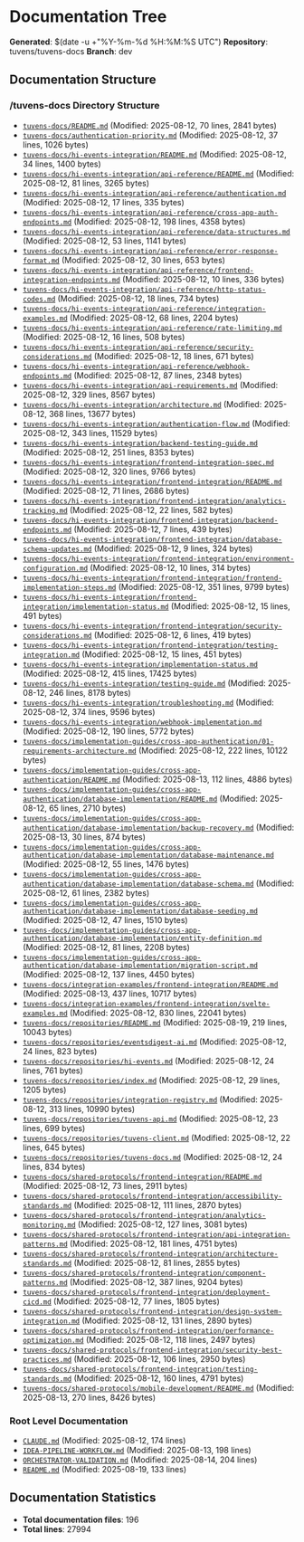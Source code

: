 # Documentation Tree
**Generated**: $(date -u +"%Y-%m-%d %H:%M:%S UTC")
**Repository**: tuvens/tuvens-docs
**Branch**: dev

## Documentation Structure

### /tuvens-docs Directory Structure
- [`tuvens-docs/README.md`](./tuvens-docs/README.md) (Modified: 2025-08-12, 70 lines, 2841 bytes)
- [`tuvens-docs/authentication-priority.md`](./tuvens-docs/authentication-priority.md) (Modified: 2025-08-12, 37 lines, 1026 bytes)
- [`tuvens-docs/hi-events-integration/README.md`](./tuvens-docs/hi-events-integration/README.md) (Modified: 2025-08-12, 34 lines, 1400 bytes)
- [`tuvens-docs/hi-events-integration/api-reference/README.md`](./tuvens-docs/hi-events-integration/api-reference/README.md) (Modified: 2025-08-12, 81 lines, 3265 bytes)
- [`tuvens-docs/hi-events-integration/api-reference/authentication.md`](./tuvens-docs/hi-events-integration/api-reference/authentication.md) (Modified: 2025-08-12, 17 lines, 335 bytes)
- [`tuvens-docs/hi-events-integration/api-reference/cross-app-auth-endpoints.md`](./tuvens-docs/hi-events-integration/api-reference/cross-app-auth-endpoints.md) (Modified: 2025-08-12, 198 lines, 4358 bytes)
- [`tuvens-docs/hi-events-integration/api-reference/data-structures.md`](./tuvens-docs/hi-events-integration/api-reference/data-structures.md) (Modified: 2025-08-12, 53 lines, 1141 bytes)
- [`tuvens-docs/hi-events-integration/api-reference/error-response-format.md`](./tuvens-docs/hi-events-integration/api-reference/error-response-format.md) (Modified: 2025-08-12, 30 lines, 653 bytes)
- [`tuvens-docs/hi-events-integration/api-reference/frontend-integration-endpoints.md`](./tuvens-docs/hi-events-integration/api-reference/frontend-integration-endpoints.md) (Modified: 2025-08-12, 10 lines, 336 bytes)
- [`tuvens-docs/hi-events-integration/api-reference/http-status-codes.md`](./tuvens-docs/hi-events-integration/api-reference/http-status-codes.md) (Modified: 2025-08-12, 18 lines, 734 bytes)
- [`tuvens-docs/hi-events-integration/api-reference/integration-examples.md`](./tuvens-docs/hi-events-integration/api-reference/integration-examples.md) (Modified: 2025-08-12, 68 lines, 2204 bytes)
- [`tuvens-docs/hi-events-integration/api-reference/rate-limiting.md`](./tuvens-docs/hi-events-integration/api-reference/rate-limiting.md) (Modified: 2025-08-12, 16 lines, 508 bytes)
- [`tuvens-docs/hi-events-integration/api-reference/security-considerations.md`](./tuvens-docs/hi-events-integration/api-reference/security-considerations.md) (Modified: 2025-08-12, 18 lines, 671 bytes)
- [`tuvens-docs/hi-events-integration/api-reference/webhook-endpoints.md`](./tuvens-docs/hi-events-integration/api-reference/webhook-endpoints.md) (Modified: 2025-08-12, 87 lines, 2348 bytes)
- [`tuvens-docs/hi-events-integration/api-requirements.md`](./tuvens-docs/hi-events-integration/api-requirements.md) (Modified: 2025-08-12, 329 lines, 8567 bytes)
- [`tuvens-docs/hi-events-integration/architecture.md`](./tuvens-docs/hi-events-integration/architecture.md) (Modified: 2025-08-12, 368 lines, 13677 bytes)
- [`tuvens-docs/hi-events-integration/authentication-flow.md`](./tuvens-docs/hi-events-integration/authentication-flow.md) (Modified: 2025-08-12, 343 lines, 11529 bytes)
- [`tuvens-docs/hi-events-integration/backend-testing-guide.md`](./tuvens-docs/hi-events-integration/backend-testing-guide.md) (Modified: 2025-08-12, 251 lines, 8353 bytes)
- [`tuvens-docs/hi-events-integration/frontend-integration-spec.md`](./tuvens-docs/hi-events-integration/frontend-integration-spec.md) (Modified: 2025-08-12, 320 lines, 9766 bytes)
- [`tuvens-docs/hi-events-integration/frontend-integration/README.md`](./tuvens-docs/hi-events-integration/frontend-integration/README.md) (Modified: 2025-08-12, 71 lines, 2686 bytes)
- [`tuvens-docs/hi-events-integration/frontend-integration/analytics-tracking.md`](./tuvens-docs/hi-events-integration/frontend-integration/analytics-tracking.md) (Modified: 2025-08-12, 22 lines, 582 bytes)
- [`tuvens-docs/hi-events-integration/frontend-integration/backend-endpoints.md`](./tuvens-docs/hi-events-integration/frontend-integration/backend-endpoints.md) (Modified: 2025-08-12, 7 lines, 439 bytes)
- [`tuvens-docs/hi-events-integration/frontend-integration/database-schema-updates.md`](./tuvens-docs/hi-events-integration/frontend-integration/database-schema-updates.md) (Modified: 2025-08-12, 9 lines, 324 bytes)
- [`tuvens-docs/hi-events-integration/frontend-integration/environment-configuration.md`](./tuvens-docs/hi-events-integration/frontend-integration/environment-configuration.md) (Modified: 2025-08-12, 10 lines, 314 bytes)
- [`tuvens-docs/hi-events-integration/frontend-integration/frontend-implementation-steps.md`](./tuvens-docs/hi-events-integration/frontend-integration/frontend-implementation-steps.md) (Modified: 2025-08-12, 351 lines, 9799 bytes)
- [`tuvens-docs/hi-events-integration/frontend-integration/implementation-status.md`](./tuvens-docs/hi-events-integration/frontend-integration/implementation-status.md) (Modified: 2025-08-12, 15 lines, 491 bytes)
- [`tuvens-docs/hi-events-integration/frontend-integration/security-considerations.md`](./tuvens-docs/hi-events-integration/frontend-integration/security-considerations.md) (Modified: 2025-08-12, 6 lines, 419 bytes)
- [`tuvens-docs/hi-events-integration/frontend-integration/testing-integration.md`](./tuvens-docs/hi-events-integration/frontend-integration/testing-integration.md) (Modified: 2025-08-12, 15 lines, 451 bytes)
- [`tuvens-docs/hi-events-integration/implementation-status.md`](./tuvens-docs/hi-events-integration/implementation-status.md) (Modified: 2025-08-12, 415 lines, 17425 bytes)
- [`tuvens-docs/hi-events-integration/testing-guide.md`](./tuvens-docs/hi-events-integration/testing-guide.md) (Modified: 2025-08-12, 246 lines, 8178 bytes)
- [`tuvens-docs/hi-events-integration/troubleshooting.md`](./tuvens-docs/hi-events-integration/troubleshooting.md) (Modified: 2025-08-12, 374 lines, 9596 bytes)
- [`tuvens-docs/hi-events-integration/webhook-implementation.md`](./tuvens-docs/hi-events-integration/webhook-implementation.md) (Modified: 2025-08-12, 190 lines, 5772 bytes)
- [`tuvens-docs/implementation-guides/cross-app-authentication/01-requirements-architecture.md`](./tuvens-docs/implementation-guides/cross-app-authentication/01-requirements-architecture.md) (Modified: 2025-08-12, 222 lines, 10122 bytes)
- [`tuvens-docs/implementation-guides/cross-app-authentication/README.md`](./tuvens-docs/implementation-guides/cross-app-authentication/README.md) (Modified: 2025-08-13, 112 lines, 4886 bytes)
- [`tuvens-docs/implementation-guides/cross-app-authentication/database-implementation/README.md`](./tuvens-docs/implementation-guides/cross-app-authentication/database-implementation/README.md) (Modified: 2025-08-12, 65 lines, 2710 bytes)
- [`tuvens-docs/implementation-guides/cross-app-authentication/database-implementation/backup-recovery.md`](./tuvens-docs/implementation-guides/cross-app-authentication/database-implementation/backup-recovery.md) (Modified: 2025-08-13, 30 lines, 874 bytes)
- [`tuvens-docs/implementation-guides/cross-app-authentication/database-implementation/database-maintenance.md`](./tuvens-docs/implementation-guides/cross-app-authentication/database-implementation/database-maintenance.md) (Modified: 2025-08-12, 55 lines, 1476 bytes)
- [`tuvens-docs/implementation-guides/cross-app-authentication/database-implementation/database-schema.md`](./tuvens-docs/implementation-guides/cross-app-authentication/database-implementation/database-schema.md) (Modified: 2025-08-12, 61 lines, 2382 bytes)
- [`tuvens-docs/implementation-guides/cross-app-authentication/database-implementation/database-seeding.md`](./tuvens-docs/implementation-guides/cross-app-authentication/database-implementation/database-seeding.md) (Modified: 2025-08-12, 47 lines, 1510 bytes)
- [`tuvens-docs/implementation-guides/cross-app-authentication/database-implementation/entity-definition.md`](./tuvens-docs/implementation-guides/cross-app-authentication/database-implementation/entity-definition.md) (Modified: 2025-08-12, 81 lines, 2208 bytes)
- [`tuvens-docs/implementation-guides/cross-app-authentication/database-implementation/migration-script.md`](./tuvens-docs/implementation-guides/cross-app-authentication/database-implementation/migration-script.md) (Modified: 2025-08-12, 137 lines, 4450 bytes)
- [`tuvens-docs/integration-examples/frontend-integration/README.md`](./tuvens-docs/integration-examples/frontend-integration/README.md) (Modified: 2025-08-13, 437 lines, 10717 bytes)
- [`tuvens-docs/integration-examples/frontend-integration/svelte-examples.md`](./tuvens-docs/integration-examples/frontend-integration/svelte-examples.md) (Modified: 2025-08-12, 830 lines, 22041 bytes)
- [`tuvens-docs/repositories/README.md`](./tuvens-docs/repositories/README.md) (Modified: 2025-08-19, 219 lines, 10043 bytes)
- [`tuvens-docs/repositories/eventsdigest-ai.md`](./tuvens-docs/repositories/eventsdigest-ai.md) (Modified: 2025-08-12, 24 lines, 823 bytes)
- [`tuvens-docs/repositories/hi-events.md`](./tuvens-docs/repositories/hi-events.md) (Modified: 2025-08-12, 24 lines, 761 bytes)
- [`tuvens-docs/repositories/index.md`](./tuvens-docs/repositories/index.md) (Modified: 2025-08-12, 29 lines, 1205 bytes)
- [`tuvens-docs/repositories/integration-registry.md`](./tuvens-docs/repositories/integration-registry.md) (Modified: 2025-08-12, 313 lines, 10990 bytes)
- [`tuvens-docs/repositories/tuvens-api.md`](./tuvens-docs/repositories/tuvens-api.md) (Modified: 2025-08-12, 23 lines, 699 bytes)
- [`tuvens-docs/repositories/tuvens-client.md`](./tuvens-docs/repositories/tuvens-client.md) (Modified: 2025-08-12, 22 lines, 645 bytes)
- [`tuvens-docs/repositories/tuvens-docs.md`](./tuvens-docs/repositories/tuvens-docs.md) (Modified: 2025-08-12, 24 lines, 834 bytes)
- [`tuvens-docs/shared-protocols/frontend-integration/README.md`](./tuvens-docs/shared-protocols/frontend-integration/README.md) (Modified: 2025-08-12, 73 lines, 2911 bytes)
- [`tuvens-docs/shared-protocols/frontend-integration/accessibility-standards.md`](./tuvens-docs/shared-protocols/frontend-integration/accessibility-standards.md) (Modified: 2025-08-12, 111 lines, 2870 bytes)
- [`tuvens-docs/shared-protocols/frontend-integration/analytics-monitoring.md`](./tuvens-docs/shared-protocols/frontend-integration/analytics-monitoring.md) (Modified: 2025-08-12, 127 lines, 3081 bytes)
- [`tuvens-docs/shared-protocols/frontend-integration/api-integration-patterns.md`](./tuvens-docs/shared-protocols/frontend-integration/api-integration-patterns.md) (Modified: 2025-08-12, 181 lines, 4751 bytes)
- [`tuvens-docs/shared-protocols/frontend-integration/architecture-standards.md`](./tuvens-docs/shared-protocols/frontend-integration/architecture-standards.md) (Modified: 2025-08-12, 81 lines, 2855 bytes)
- [`tuvens-docs/shared-protocols/frontend-integration/component-patterns.md`](./tuvens-docs/shared-protocols/frontend-integration/component-patterns.md) (Modified: 2025-08-12, 387 lines, 9204 bytes)
- [`tuvens-docs/shared-protocols/frontend-integration/deployment-cicd.md`](./tuvens-docs/shared-protocols/frontend-integration/deployment-cicd.md) (Modified: 2025-08-12, 77 lines, 1805 bytes)
- [`tuvens-docs/shared-protocols/frontend-integration/design-system-integration.md`](./tuvens-docs/shared-protocols/frontend-integration/design-system-integration.md) (Modified: 2025-08-12, 131 lines, 2890 bytes)
- [`tuvens-docs/shared-protocols/frontend-integration/performance-optimization.md`](./tuvens-docs/shared-protocols/frontend-integration/performance-optimization.md) (Modified: 2025-08-12, 118 lines, 2497 bytes)
- [`tuvens-docs/shared-protocols/frontend-integration/security-best-practices.md`](./tuvens-docs/shared-protocols/frontend-integration/security-best-practices.md) (Modified: 2025-08-12, 106 lines, 2950 bytes)
- [`tuvens-docs/shared-protocols/frontend-integration/testing-standards.md`](./tuvens-docs/shared-protocols/frontend-integration/testing-standards.md) (Modified: 2025-08-12, 160 lines, 4791 bytes)
- [`tuvens-docs/shared-protocols/mobile-development/README.md`](./tuvens-docs/shared-protocols/mobile-development/README.md) (Modified: 2025-08-13, 270 lines, 8426 bytes)

### Root Level Documentation
- [`CLAUDE.md`](./CLAUDE.md) (Modified: 2025-08-12, 174 lines)
- [`IDEA-PIPELINE-WORKFLOW.md`](./IDEA-PIPELINE-WORKFLOW.md) (Modified: 2025-08-13, 198 lines)
- [`ORCHESTRATOR-VALIDATION.md`](./ORCHESTRATOR-VALIDATION.md) (Modified: 2025-08-14, 204 lines)
- [`README.md`](./README.md) (Modified: 2025-08-19, 133 lines)

## Documentation Statistics
- **Total documentation files**: 196
- **Total lines**: 27994

